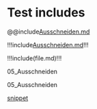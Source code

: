 # Test includes

@@include[Ausschneiden.md](05_Ausschneiden.md)

!!!include[Ausschneiden.md](05_Ausschneiden.md)!!!

!!!include(file.md)!!! 

05_Ausschneiden

05_Ausschneiden
[](03_UserInterfaceDescription.md)


[snippet](02_Screenshotsshortened.md)




